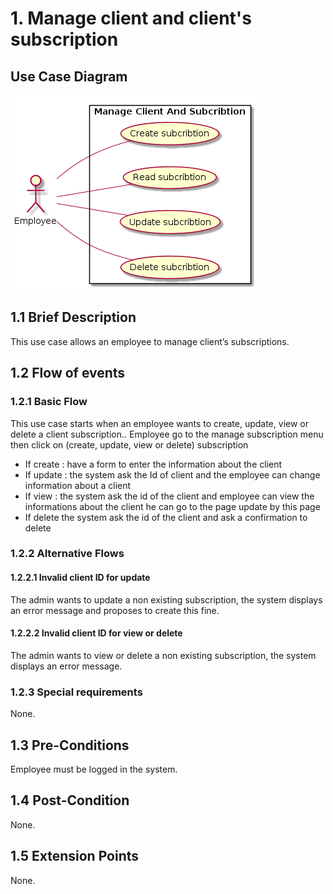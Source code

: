 # 1. Manage client and client's subscription

## Use Case Diagram

![Use Case Diagram](./client-sub.png)

## 1.1 Brief Description

This use case allows an employee to manage client’s subscriptions. 

## 1.2 Flow of events

### 1.2.1 Basic Flow

This use case starts when an employee wants to create, update, view or delete a client subscription..
Employee go to the manage subscription menu
then click on (create, update, view or delete) subscription

* If create : have a form to enter the information about the client
* If update : the system ask the Id of client and the employee can change information about a client
* If view : the system ask the id of the client and employee can view the informations about the client he can go to the page update by this page 
* If delete the system ask the id of the client and ask a confirmation to delete

### 1.2.2 Alternative Flows

#### 1.2.2.1 Invalid client ID for update

The admin wants to update a non existing subscription, the system displays an error message and proposes to create this fine.

#### 1.2.2.2 Invalid client ID for view or delete

The admin wants to view or delete a non existing subscription, the system displays an error message.

### 1.2.3 Special requirements

None.

## 1.3 Pre-Conditions

Employee must be logged in the system.

## 1.4 Post-Condition

None.

## 1.5 Extension Points

None.

